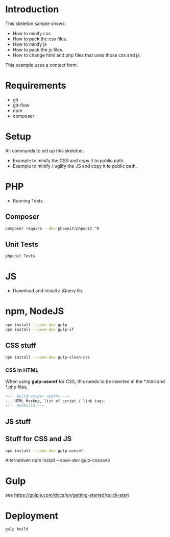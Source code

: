 # Introduction
This skeleton sample shows:
- How to minify css
- How to pack the css files.
- How to minify js
- How to pack the js files.
- How to change html and php files that uses those css and js.

This example uses a contact form.

# Requirements
- git
- git-flow
- npm
- composer

# Setup 
All commands to set up this skeleton.
- Example to minify the CSS and copy it to public path.
- Example to minify / uglify the JS and copy it to public path.

# PHP
- Running Tests

## Composer
```sh
composer require --dev phpunit/phpunit ^9
```

## Unit Tests
```sh
phpunit Tests
```

# JS
- Download and install a jQuery lib.

# npm, NodeJS
```sh
npm install --save-dev gulp
npm install --save-dev gulp-if
```
## CSS stuff
```sh
npm install --save-dev gulp-clean-css
```

### CSS in HTML 
When using **gulp-useref** for CSS, this needs to be inserted in the *.html and *.php files.
```html
<!-- build:<type> <path> -->
... HTML Markup, list of script / link tags.
<!-- endbuild -->
```

## JS stuff

## Stuff for CSS and JS

```sh
npm install --save-dev gulp-useref
```

Alternativen
npm install --save-dev gulp-cssnano

# Gulp
see https://gulpjs.com/docs/en/getting-started/quick-start

# Deployment

```sh
gulp build
```
